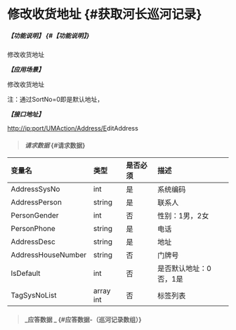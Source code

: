 # 修改收货地址 {#获取河长巡河记录}

##### _【功能说明】_ {#【功能说明】}

修改收货地址

_**【应用场景】**_

修改收货地址

注：通过SortNo=0即是默认地址，

_**【接口地址】**_

[http://ip:port/UMAction/Address/E](http://ip:port/HMQuery/PatrolRiver/GetPatrolRivers)ditAddress

> #### _请求数据_ {#请求数据}

| 变量名 | 类型 | 是否必须 | 描述 |
| :--- | :--- | :--- | :--- |
| AddressSysNo | int | 是 | 系统编码 |
| AddressPerson | string | 是 | 联系人 |
| PersonGender | int | 否 | 性别：1男，2女 |
| PersonPhone | string | 是 | 电话 |
| AddressDesc | string | 是 | 地址 |
| AddressHouseNumber | string | 否 | 门牌号 |
| IsDefault | int | 否 | 是否默认地址：0否，1是 |
| TagSysNoList | array int | 否 | 标签列表 |

> #### _应答数据 _ {#应答数据-（巡河记录数组）}



